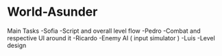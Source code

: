 # World-Asunder

Main Tasks
  -Sofia
    -Script and overall level flow
  -Pedro 
    -Combat and respective UI around it
  -Ricardo
    -Enemy AI ( input simulator )
  -Luis
    -Level design
